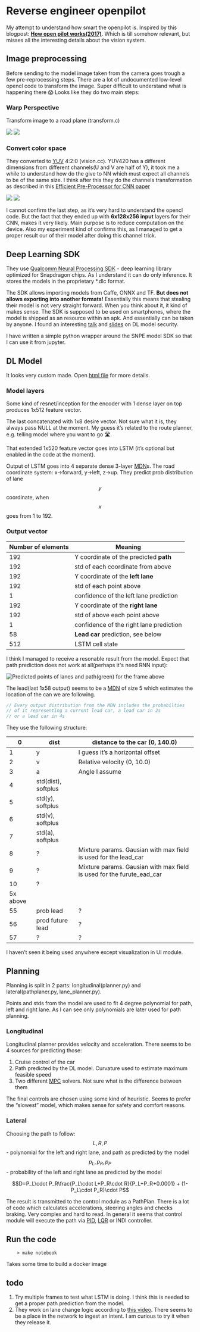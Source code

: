 # Reverse engineer openpilot

My attempt to understand how smart the openpilot is. Inspired by this blogpost: [**How open pilot works(2017)**](https://medium.com/@comma_ai/how-does-openpilot-work-c7076d4407b3). Which is till somehow relevant, but misses all the interesting details about the vision system.

## Image preprocessing

Before sending to the model image taken from the camera goes trough a few pre-reprocessing steps. There are a lot of undocumented low-level opencl code to transform the image. Super difficult to understand what is happening there 😱 Looks like they do two main steps:

### Warp Perspective

Transform image to a road plane  (transform.c)

![](https://paper-attachments.dropbox.com/s_AF863A6EE917F218080502F04BD26B13583D2C3C86E286EBB657D5150557D7BB_1571588209660_frame.png)
![](https://paper-attachments.dropbox.com/s_AF863A6EE917F218080502F04BD26B13583D2C3C86E286EBB657D5150557D7BB_1571588285436_warp.png)

### Convert color space

They converted to [YUV](https://en.wikipedia.org/wiki/YUV) 4:2:0 (vision.cc). YUV420 has a different dimensions from different channels(U and V are half of Y), it took me a while to understand how do the give to NN which must expect all channels to be of the same size. I think after this they do the channels transformation as described in this [Efficient Pre-Processor for CNN paper](https://www.ingentaconnect.com/contentone/ist/ei/2017/00002017/00000019/art00009?crawler=true&mimetype=application/pdf) 

![](https://paper-attachments.dropbox.com/s_AF863A6EE917F218080502F04BD26B13583D2C3C86E286EBB657D5150557D7BB_1570825285017_Screenshot+from+2019-10-11+22-20-51.png)
![](https://paper-attachments.dropbox.com/s_AF863A6EE917F218080502F04BD26B13583D2C3C86E286EBB657D5150557D7BB_1570825270233_Screenshot+from+2019-10-11+22-20-31.png)


I cannot confirm the last step, as it’s very hard to understand the opencl code. But the fact that they ended up with **6x128x256 input** layers for their CNN, makes it very likely. Main purpose is to reduce computation on the device. Also my experiment kind of confirms this, as I managed to get a proper result our of their model after doing this channel trick.

## Deep Learning SDK

They use [Qualcomm Neural Processing SDK](https://developer.qualcomm.com/software/qualcomm-neural-processing-sdk) - deep learning library optimized for Snapdragon chips. As I understand it can do only inference. It stores the models in the proprietary *.dlc format.

The SDK allows importing models from Caffe, ONNX and TF. **But does not allows exporting into another formats!** Essentially this means that stealing their model is not very straight forward. When you think about it, it kind of makes sense. The SDK is supposed to be used on smartphones, where the model is shipped as an resource within an apk. And essentially can be taken by anyone.
I found an interesting [talk](https://www.youtube.com/watch?v=Dn3jb2BBBCE
) and [slides](https://conference.hitb.org/hitbsecconf2018dxb/materials/D1T1%20-%20AI%20Model%20Security%20-%20Reverse%20Engineering%20Machine%20Learning%20Models%20-%20Kang%20Li.pdf) on DL model security.

I have written a simple python wrapper around the SNPE model SDK so that I can use it from jupyter.

## DL Model

It looks very custom made. Open [html file](https://htmlpreview.github.io/?https://github.com/peter-popov/unhack-openpilot/blob/master/driving_model.html) for more details.

### Model layers

Some kind of resnet/inception for the encoder with 1 dense layer on top produces 1x512 feature vector.

The last concatenated with 1x8 desire vector. Not sure what it is, they always pass NULL at the moment. My guess it’s related to the route planner, e.g. telling model where you want to go 🛣️.

That extended 1x520 feature vector goes into LSTM (it’s optional but enabled in the code at the moment).

Output of LSTM goes into 4 separate dense 3-layer [MDN](https://mikedusenberry.com/mixture-density-networks)s. The road coordinate system: x→forward, y→left, z→up. They predict prob distribution of lane $$y$$ coordinate, when $$x$$ goes from 1 to 192.

### Output vector

| Number of elements | Meaning                                 |
| ------------------ | --------------------------------------- |
| 192                | Y coordinate of the predicted **path**  |
| 192                | std of each coordinate from above       |
| 192                | Y coordinate of the **left lane**       |
| 192                | std of each point above                 |
| 1                  | confidence of the left lane prediction  |
| 192                | Y coordinate of the **right lane**      |
| 192                | std of above each point above           |
| 1                  | confidence of the right lane prediction |
| 58                 | **Lead car** prediction, see below      |
| 512                | LSTM cell state                         |

I think I managed to receive a resonable result from the model. Expect that path prediction does not work at all(perhaps it's need RNN input):

![Predicted points of lanes and path(green) for the frame above](https://paper-attachments.dropbox.com/s_AF863A6EE917F218080502F04BD26B13583D2C3C86E286EBB657D5150557D7BB_1571589783975_prediction.png)

The lead(last 1x58 output) seems to be a [MDN](https://mikedusenberry.com/mixture-density-networks) of size 5 which estimates the location of the can we are following.

```C++
// Every output distribution from the MDN includes the probabilties
// of it representing a current lead car, a lead car in 2s
// or a lead car in 4s
```

They use the following structure:

| 0             | dist                | distance to the car (0, 140.0)                                        |
| ------------- | ------------------- | --------------------------------------------------------------------- |
| 1             | y                   | I guess it’s a horizontal offset                                      |
| 2             | v                   | Relative velocity (0, 10.0)                                           |
| 3             | a                   | Angle I assume                                                        |
| 4             | std(dist), softplus |                                                                       |
| 5             | std(y), softplus    |                                                                       |
| 6             | std(v), softplus    |                                                                       |
| 7             | std(a), softplus    |                                                                       |
| 8             | ?                   | Mixture params. Gausian with max field is used for the lead_car       |
| 9             | ?                   | Mixture params. Gausian with max field is used for the furute_ead_car |
| 10            | ?                   |                                                                       |
| 5x above      |                     |                                                                       |
| 55            | prob lead           | ?                                                                     |
| 56            | prod future lead    | ?                                                                     |
| 57            | ?                   | ?                                                                     |

I haven’t seen it being used anywhere except visualization in UI module.

## Planning

Planning is split in 2 parts: longitudinal(planner.py) and lateral(pathplaner.py, lane_planner.py).

Points and stds from the model are used to fit 4 degree polynomial for path, left and right lane. As I can see only polynomials are later used for path planning.

### Longitudinal

Longitudinal planner provides velocity and acceleration. There seems to be 4 sources for predicting those:

1. Cruise control of the car
2. Path predicted by the DL model. Curvature used to estimate maximum feasible speed
3. Two different [MPC](https://en.wikipedia.org/wiki/Model_predictive_control) solvers. Not sure what is the difference between them

The final controls are chosen using some kind of heuristic. Seems to prefer the “slowest” model, which makes sense for safety and comfort reasons.

### Lateral

Choosing the path to follow:
$$L, R, P$$ - polynomial for the left and right lane, and path as predicted by the model
$$p_L, p_R, p_P$$ - probability of the left and right lane as predicted by the model

$$D=P_L\cdot P_R\frac{P_L\cdot L+P_R\cdot R}{P_L+P_R+0.0001} + (1-P_L\cdot P_R)\cdot P$$

The result is transmitted to the control module as a PathPlan. There is a lot of code which calculates accelerations, steering angles and checks braking. Very complex and hard to read. In general it seems that control module will execute the path via [PID](https://en.wikipedia.org/wiki/PID_controller), [LQR](https://en.wikipedia.org/wiki/Linear%E2%80%93quadratic_regulator) or INDI controller.

## Run the code

```shell
    > make notebook
```

Takes some time to build a docker image

## todo

1. Try multiple frames to test what LSTM is doing. I think this is needed to get a proper path prediction from the model.
2. They work on lane change logic according to [this video](https://youtu.be/GiS68Uf_zsI). There seems to be a place in the network to ingest an intent. I am curious to try it when they release it.
